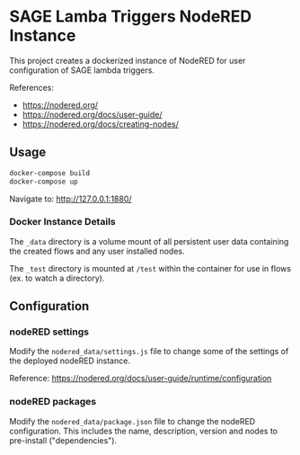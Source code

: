 # SAGE Lamba Triggers NodeRED Instance

This project creates a dockerized instance of NodeRED for user configuration of
SAGE lambda triggers.

References:
* https://nodered.org/
* https://nodered.org/docs/user-guide/
* https://nodered.org/docs/creating-nodes/

## Usage

```bash
docker-compose build
docker-compose up
```

Navigate to: http://127.0.0.1:1880/

### Docker Instance Details

The `_data` directory is a volume mount of all persistent user data containing
the created flows and any user installed nodes.

The `_test` directory is mounted at `/test` within the container for use in
flows (ex. to watch a directory).

## Configuration
### nodeRED settings

Modify the `nodered_data/settings.js` file to change some of the settings of the
deployed nodeRED instance.

Reference: https://nodered.org/docs/user-guide/runtime/configuration

### nodeRED packages

Modify the `nodered_data/package.json` file to change the nodeRED configuration.
This includes the name, description, version and nodes to pre-install
("dependencies").
